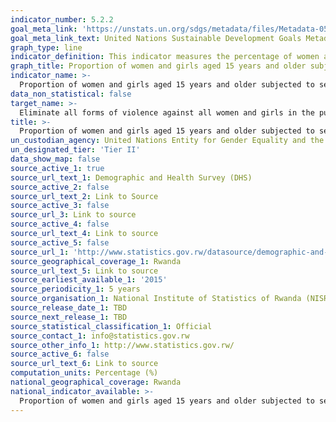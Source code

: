 ```yaml
---
indicator_number: 5.2.2
goal_meta_link: 'https://unstats.un.org/sdgs/metadata/files/Metadata-05-02-02.pdf'
goal_meta_link_text: United Nations Sustainable Development Goals Metadata (pdf 894kB)
graph_type: line
indicator_definition: This indicator measures the percentage of women and girls aged 15 years and older who have experienced sexual violence by persons other than an intimate partner, in the previous 12 months. 
graph_title: Proportion of women and girls aged 15 years and older subjected to sexual violence by persons other than an intimate partner
indicator_name: >-
  Proportion of women and girls aged 15 years and older subjected to sexual violence by persons other than an intimate partner in the previous 12 months, by age and place of occurrence
data_non_statistical: false
target_name: >-
  Eliminate all forms of violence against all women and girls in the public and private spheres, including trafficking and sexual and other types of exploitation
title: >-
  Proportion of women and girls aged 15 years and older subjected to sexual violence by persons other than an intimate partner in the previous 12 months, by age and place of occurrence
un_custodian_agency: United Nations Entity for Gender Equality and the Empowerment of Women (UN Women), United Nations Children's Fund (UNICEF), United Nations Statistics Division (UNSD), World Health Organization (WHO), United Nations Population Fund (UNFPA)
un_designated_tier: 'Tier II'
data_show_map: false
source_active_1: true
source_url_text_1: Demographic and Health Survey (DHS)
source_active_2: false
source_url_text_2: Link to Source
source_active_3: false
source_url_3: Link to source
source_active_4: false
source_url_text_4: Link to source
source_active_5: false
source_url_1: 'http://www.statistics.gov.rw/datasource/demographic-and-health-survey-dhs'
source_geographical_coverage_1: Rwanda
source_url_text_5: Link to source
source_earliest_available_1: '2015'
source_periodicity_1: 5 years
source_organisation_1: National Institute of Statistics of Rwanda (NISR)
source_release_date_1: TBD
source_next_release_1: TBD
source_statistical_classification_1: Official
source_contact_1: info@statistics.gov.rw
source_other_info_1: http://www.statistics.gov.rw/
source_active_6: false
source_url_text_6: Link to source
computation_units: Percentage (%)
national_geographical_coverage: Rwanda
national_indicator_available: >-
  Proportion of women and girls aged 15 years and older subjected to sexual violence by persons other than an intimate partner in the previous 12 months, by age and place of occurrence
---
```

